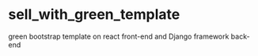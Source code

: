 # sell_with_green_template
green bootstrap template on react front-end and Django framework back-end 
